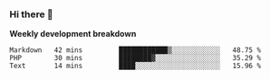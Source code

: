 ### Hi there 👋


**Weekly development breakdown**

<!--START_SECTION:waka-->
```text
Markdown   42 mins         ████████████▒░░░░░░░░░░░░   48.75 % 
PHP        30 mins         ████████▓░░░░░░░░░░░░░░░░   35.29 % 
Text       14 mins         ████░░░░░░░░░░░░░░░░░░░░░   15.96 % 
```
<!--END_SECTION:waka-->
